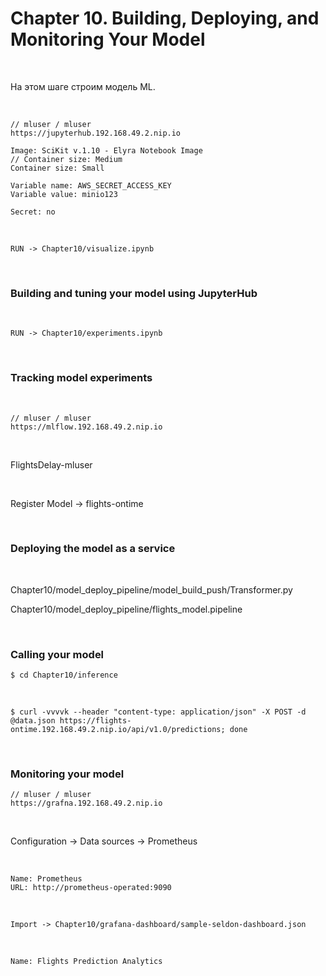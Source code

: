 # Chapter 10. Building, Deploying, and Monitoring Your Model

<br/>

На этом шаге строим модель ML.

<br/>

```
// mluser / mluser
https://jupyterhub.192.168.49.2.nip.io

Image: SciKit v.1.10 - Elyra Notebook Image
// Container size: Medium
Container size: Small

Variable name: AWS_SECRET_ACCESS_KEY
Variable value: minio123

Secret: no
```

<br/>

```
RUN -> Chapter10/visualize.ipynb
```

<br/>

### Building and tuning your model using JupyterHub

<br/>

```
RUN -> Chapter10/experiments.ipynb
```

<br/>

### Tracking model experiments

<br/>

```
// mluser / mluser
https://mlflow.192.168.49.2.nip.io
```

<br/>

FlightsDelay-mluser

<br/>

Register Model -> flights-ontime

<br/>

### Deploying the model as a service

<br/>

Chapter10/model_deploy_pipeline/model_build_push/Transformer.py

Chapter10/model_deploy_pipeline/flights_model.pipeline

<br/>

### Calling your model

```
$ cd Chapter10/inference
```

<br/>

```
$ curl -vvvvk --header "content-type: application/json" -X POST -d @data.json https://flights-ontime.192.168.49.2.nip.io/api/v1.0/predictions; done
```

<br/>

### Monitoring your model

```
// mluser / mluser
https://grafna.192.168.49.2.nip.io
```

<br/>

Configuration -> Data sources -> Prometheus

<br/>

```
Name: Prometheus
URL: http://prometheus-operated:9090
```

<br/>

```
Import -> Chapter10/grafana-dashboard/sample-seldon-dashboard.json
```

<br/>

```
Name: Flights Prediction Analytics
```
